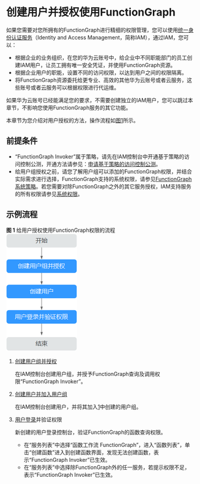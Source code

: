# 创建用户并授权使用FunctionGraph<a name="ZH-CN_TOPIC_0170683656"></a>

如果您需要对您所拥有的FunctionGraph进行精细的权限管理，您可以使用[统一身份认证服务](https://support.huaweicloud.com/usermanual-iam/iam_01_0001.html)（Identity and Access Management，简称IAM），通过IAM，您可以：

-   根据企业的业务组织，在您的华为云账号中，给企业中不同职能部门的员工创建IAM用户，让员工拥有唯一安全凭证，并使用FunctionGraph资源。
-   根据企业用户的职能，设置不同的访问权限，以达到用户之间的权限隔离。
-   将FunctionGraph资源委托给更专业、高效的其他华为云账号或者云服务，这些账号或者云服务可以根据权限进行代运维。

如果华为云账号已经能满足您的要求，不需要创建独立的IAM用户，您可以跳过本章节，不影响您使用FunctionGraph服务的其它功能。

本章节为您介绍对用户授权的方法，操作流程如[图1](#fig484754213103)所示。

## 前提条件<a name="section0172163995812"></a>

-   “FunctionGraph Invoker”属于策略，请先在IAM控制台中开通基于策略的访问控制公测，开通方法请参见：[申请基于策略的访问控制公测](https://support.huaweicloud.com/usermanual-iam/iam_01_019.html)。
-   给用户组授权之前，请您了解用户组可以添加的FunctionGraph权限，并结合实际需求进行选择，FunctionGraph支持的系统权限，请参见[FunctionGraph系统策略](https://support.huaweicloud.com/productdesc-functiongraph/functiongraph_01_0160.html)。若您需要对除FunctionGraph之外的其它服务授权，IAM支持服务的所有权限请参见[系统权限](https://support.huaweicloud.com/permissions/policy_list.html?product=functiongraph)。

## 示例流程<a name="section73381480"></a>

**图 1**  给用户授权使用FunctionGraph权限的流程<a name="fig484754213103"></a>  
![](figures/给用户授权使用FunctionGraph权限的流程.png "给用户授权使用FunctionGraph权限的流程")

1.  <a name="li1113720874811"></a>[创建用户组并授权](https://support.huaweicloud.com/usermanual-iam/iam_03_0001.html)

    在IAM控制台创建用户组，并授予FunctionGraph查询及调用权限“FunctionGraph Invoker”。

2.  [创建用户并加入用户组](https://support.huaweicloud.com/usermanual-iam/iam_02_0001.html)

    在IAM控制台创建用户，并将其加入[1](#li1113720874811)中创建的用户组。

3.  [用户登录](https://support.huaweicloud.com/usermanual-iam/iam_01_0552.html)并验证权限

    新创建的用户登录控制台，验证FunctionGraph的函数查询权限。

    -   在“服务列表”中选择“函数工作流 FunctionGraph”，进入“函数列表”，单击“创建函数”进入到创建函数界面，发现无法创建函数，表示“FunctionGraph Invoker”已生效。
    -   在“服务列表”中选择除FunctionGraph外的任一服务，若提示权限不足，表示“FunctionGraph Invoker”已生效。


